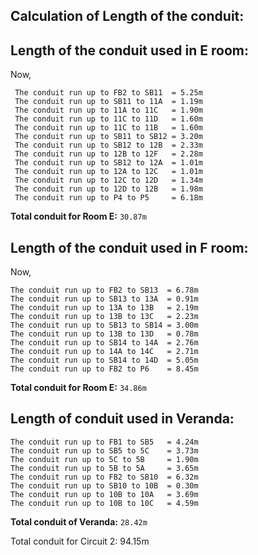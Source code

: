 ## Calculation of Length of the conduit:

Length of the conduit used in E room:
-------------------------------------

Now,
```
 The conduit run up to FB2 to SB11  = 5.25m
 The conduit run up to SB11 to 11A  = 1.19m
 The conduit run up to 11A to 11C   = 1.90m
 The conduit run up to 11C to 11D   = 1.60m
 The conduit run up to 11C to 11B   = 1.60m
 The conduit run up to SB11 to SB12 = 3.20m
 The conduit run up to SB12 to 12B  = 2.33m
 The conduit run up to 12B to 12F   = 2.28m
 The conduit run up to SB12 to 12A  = 1.01m
 The conduit run up to 12A to 12C   = 1.01m
 The conduit run up to 12C to 12D   = 1.34m
 The conduit run up to 12D to 12B   = 1.98m
 The conduit run up to P4 to P5     = 6.18m
```
**Total conduit for Room E:** `30.87m`

Length of the conduit used in F room:
-------------------------------------

Now,
```
The conduit run up to FB2 to SB13  = 6.78m
The conduit run up to SB13 to 13A  = 0.91m
The conduit run up to 13A to 13B   = 2.19m
The conduit run up to 13B to 13C   = 2.23m
The conduit run up to SB13 to SB14 = 3.00m
The conduit run up to 13B to 13D   = 0.78m
The conduit run up to SB14 to 14A  = 2.76m
The conduit run up to 14A to 14C   = 2.71m
The conduit run up to SB14 to 14D  = 5.05m
The conduit run up to FB2 to P6    = 8.45m
```

**Total conduit for Room E:** `34.86m`

Length of conduit used in Veranda:
-----------------------------------
```
The conduit run up to FB1 to SB5   = 4.24m
The conduit run up to SB5 to 5C    = 3.73m
The conduit run up to 5C to 5B     = 1.90m
The conduit run up to 5B to 5A     = 3.65m
The conduit run up to FB2 to SB10  = 6.32m
The conduit run up to SB10 to 10B  = 0.30m
The conduit run up to 10B to 10A   = 3.69m
The conduit run up to 10B to 10C   = 4.59m
```
**Total conduit of Veranda:** `28.42m`

Total conduit for Circuit 2: 94.15m

